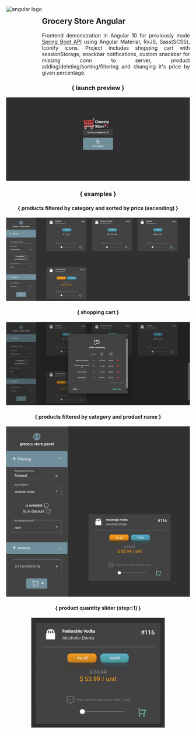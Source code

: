 <img align="left" height="200" src="https://img.shields.io/badge/--white?logo=Angular&style=for-the-badge&logoColor=red" alt="angular logo"/>
<h2 align="left"> Grocery Store Angular</h2>
<p align="justify">Frontend demonstration in Angular 10 for previously made <a href="https://github.com/trolit/grocery-store-themed-API">Spring Boot API</a> using Angular Material, RxJS, Sass(SCSS), Iconify icons. Project includes shopping cart with sessionStorage, snackbar notifications, custom snackbar for missing conn to server, product adding/deleting/sorting/filtering and changing it's price by given percentage. </p>

<h3 align="center">{ launch preview }</h3>

<p align="center">
  <img src="https://github.com/trolit/grocery-store-angular/blob/img/preview/main.gif" alt="grocery store page launch preview"/>
</p>

<h3 align="center">{ examples }</h3>

<h4 align="center">{ products filtered by category and sorted by price (ascending) }</h4>

<p align="center">
  <img src="https://github.com/trolit/grocery-store-angular/blob/img/preview/p_filtered_and_sorted_drinks.png" alt="products filtered by category and sorted by price(asc)" width="800"/>
</p>

<h4 align="center">{ shopping cart }</h4>

<p align="center">
  <img src="https://github.com/trolit/grocery-store-angular/blob/img/preview/p_shopping_cart.png" alt="shopping cart example preview" width="800"/>
</p>

<h4 align="center">{ products filtered by category and product name }</h4>

<p align="center">
  <img src="https://github.com/trolit/grocery-store-angular/blob/img/preview/p_filtered_drinks.png" alt="products filtered by category and product name" width="600"/>
</p>

<h4 align="center">{ product quantity slider (step=1) }</h4>

<p align="center">
  <img src="https://github.com/trolit/grocery-store-angular/blob/img/preview/p_quantity_slider.gif" alt="product quantity slider preview" height="300"/>
</p>

